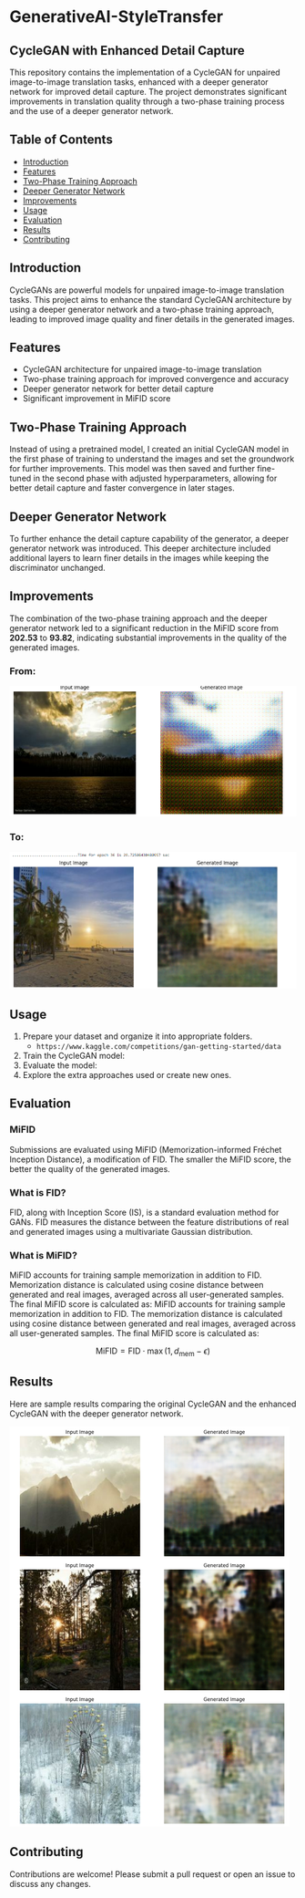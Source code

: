 # GenerativeAI-StyleTransfer  
## CycleGAN with Enhanced Detail Capture  

This repository contains the implementation of a CycleGAN for unpaired image-to-image translation tasks, enhanced with a deeper generator network for improved detail capture. The project demonstrates significant improvements in translation quality through a two-phase training process and the use of a deeper generator network.

## Table of Contents
- [Introduction](#introduction)
- [Features](#features)
- [Two-Phase Training Approach](#two-phase-training-approach)
- [Deeper Generator Network](#deeper-generator-network)
- [Improvements](#improvements)
- [Usage](#usage)
- [Evaluation](#evaluation)
- [Results](#results)
- [Contributing](#contributing)

## Introduction  
CycleGANs are powerful models for unpaired image-to-image translation tasks. This project aims to enhance the standard CycleGAN architecture by using a deeper generator network and a two-phase training approach, leading to improved image quality and finer details in the generated images.

## Features  
- CycleGAN architecture for unpaired image-to-image translation  
- Two-phase training approach for improved convergence and accuracy  
- Deeper generator network for better detail capture  
- Significant improvement in MiFID score

## Two-Phase Training Approach  
Instead of using a pretrained model, I created an initial CycleGAN model in the first phase of training to understand the images and set the groundwork for further improvements. This model was then saved and further fine-tuned in the second phase with adjusted hyperparameters, allowing for better detail capture and faster convergence in later stages.

## Deeper Generator Network  
To further enhance the detail capture capability of the generator, a deeper generator network was introduced. This deeper architecture included additional layers to learn finer details in the images while keeping the discriminator unchanged.

## Improvements  
The combination of the two-phase training approach and the deeper generator network led to a significant reduction in the MiFID score from **202.53** to **93.82**, indicating substantial improvements in the quality of the generated images.

### From:  
![Sample Results](im_o.png)  

### To:  
![Sample Results](im_imp.png)  

## Usage  
1. Prepare your dataset and organize it into appropriate folders.  
   - `https://www.kaggle.com/competitions/gan-getting-started/data`  
2. Train the CycleGAN model:  
3. Evaluate the model:  
4. Explore the extra approaches used or create new ones.  

## Evaluation  
### MiFID  
Submissions are evaluated using MiFID (Memorization-informed Fréchet Inception Distance), a modification of FID. The smaller the MiFID score, the better the quality of the generated images.

### What is FID?  
FID, along with Inception Score (IS), is a standard evaluation method for GANs. FID measures the distance between the feature distributions of real and generated images using a multivariate Gaussian distribution.

### What is MiFID?  
MiFID accounts for training sample memorization in addition to FID. Memorization distance is calculated using cosine distance between generated and real images, averaged across all user-generated samples. The final MiFID score is calculated as:
MiFID accounts for training sample memorization in addition to FID. The memorization distance is calculated using cosine distance between generated and real images, averaged across all user-generated samples. The final MiFID score is calculated as:

$$
\text{MiFID} = \text{FID} \cdot \max(1, d_{\text{mem}} - \epsilon)
$$

## Results  
Here are sample results comparing the original CycleGAN and the enhanced CycleGAN with the deeper generator network.  

![Sample Results](im_train.png)

## Contributing  
Contributions are welcome! Please submit a pull request or open an issue to discuss any changes.
